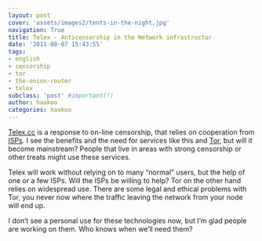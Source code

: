 ```yaml
---
layout: post
cover: 'assets/images2/tents-in-the-night.jpg'
navigation: True
title: Telex - Anticensorship in the Network infrastructur
date: '2011-08-07 15:43:55'
tags:
- english
- censorship
- tor
- the-onion-router
- telex
subclass: 'post' #important(!)
author: haakoo
categories: haakoo
---
```



[Telex.cc](https://telex.cc/) is a response to on-line censorship, that relies on cooperation from [ISPs](http://en.wikipedia.org/wiki/Internet_Service_Provider). I see the benefits and the need for services like this and [Tor](https://www.torproject.org/), but will it become mainstream? People that live in areas with strong censorship or other treats might use these services.

Telex will work without relying on to many “normal” users, but the help of one or a few ISPs. Will the ISPs be willing to help? Tor on the other hand relies on widespread use. There are some legal and ethical problems with Tor, you never now where the traffic leaving the network from your node will end up.

I don’t see a personal use for these technologies now, but I’m glad people are working on them. Who knows when we’ll need them?
